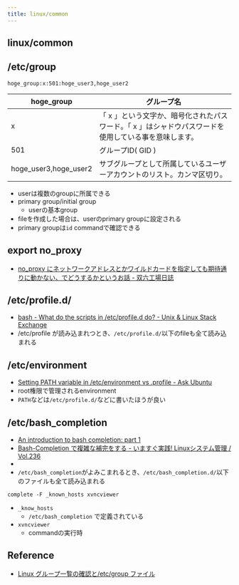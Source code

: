 ```yaml
---
title: linux/common
---
```


## linux/common

## /etc/group

```
hoge_group:x:501:hoge_user3,hoge_user2
```

| hoge_group            | グループ名                                                                                             |
|-----------------------|--------------------------------------------------------------------------------------------------------|
| x                     | 「 x 」という文字か、暗号化されたパスワード。「 x 」はシャドウパスワードを使用している事を意味します。 |
| 501                   | グループID( GID )                                                                                      |
| hoge_user3,hoge_user2 | サブグループとして所属しているユーザーアカウントのリスト。カンマ区切り。                               |

* userは複数のgroupに所属できる
* primary group/initial group
    * userの基本group
* fileを作成した場合は、userのprimary groupに設定される
* primary groupは`id` commandで確認できる


## export no_proxy
* [no_proxy にネットワークアドレスとかワイルドカードを指定しても期待通りに動かない、でどうするかというお話 - 双六工場日誌](http://sechiro.hatenablog.com/entry/2013/08/06/no_proxy_%E3%81%AB%E3%83%8D%E3%83%83%E3%83%88%E3%83%AF%E3%83%BC%E3%82%AF%E3%82%A2%E3%83%89%E3%83%AC%E3%82%B9%E3%81%A8%E3%81%8B%E3%83%AF%E3%82%A4%E3%83%AB%E3%83%89%E3%82%AB%E3%83%BC%E3%83%89%E3%82%92)


## /etc/profile.d/
* [bash - What do the scripts in /etc/profile.d do? - Unix & Linux Stack Exchange](https://unix.stackexchange.com/questions/64258/what-do-the-scripts-in-etc-profile-d-do)
* /etc/profile が読み込まれつとき、`/etc/profile.d/`以下のfileも全て読み込まれる


## /etc/environment
* [Setting PATH variable in /etc/environment vs .profile - Ask Ubuntu](https://askubuntu.com/questions/866161/setting-path-variable-in-etc-environment-vs-profile)
* root権限で管理されるenvironment
* `PATH`などは`/etc/profile.d/`などに書いたほうが良い

## /etc/bash_completion
* [An introduction to bash completion: part 1](https://debian-administration.org/article/316/An_introduction_to_bash_completion_part_1)
* [Bash-Completion で複雑な補完をする - いますぐ実践! Linuxシステム管理 / Vol.236](http://www.usupi.org/sysad/236.html)
*
* `/etc/bash_completion`がよみこまれるとき、`/etc/bash_completion.d/`以下のファイルも全て読み込まれる


```
complete -F _known_hosts xvncviewer
```

* `_know_hosts`
    * `/etc/bash_completion` で定義されている
* `xvncviewer`
    * commandの実行時


## Reference
* [Linux グループ一覧の確認と/etc/group ファイル](http://kazmax.zpp.jp/linux_beginner/etc_group.html)
